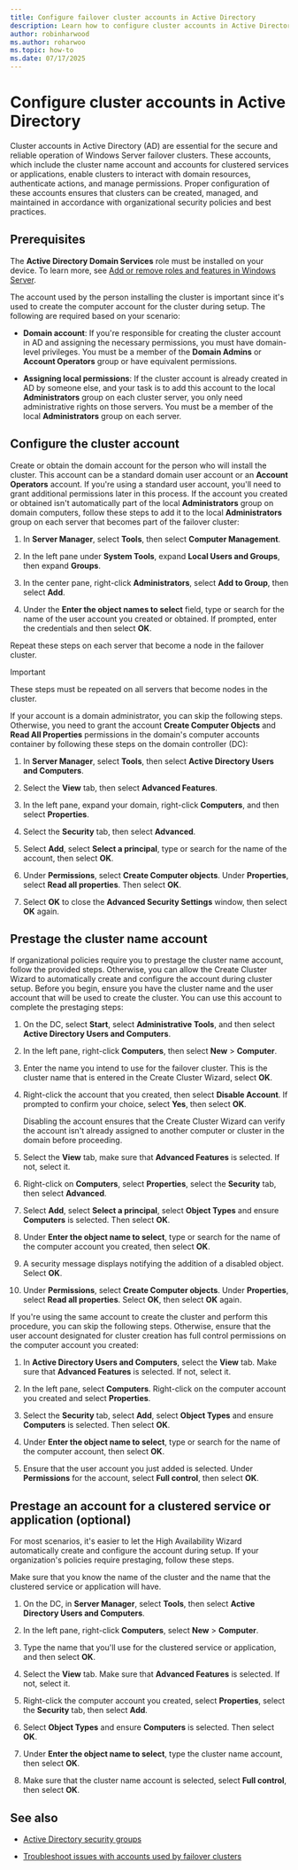 ```yaml
---
title: Configure failover cluster accounts in Active Directory
description: Learn how to configure cluster accounts in Active Directory for Windows Server failover clusters.
author: robinharwood
ms.author: roharwoo
ms.topic: how-to
ms.date: 07/17/2025
---
```


# Configure cluster accounts in Active Directory

Cluster accounts in Active Directory (AD) are essential for the secure and reliable operation of Windows Server failover clusters. These accounts, which include the cluster name account and accounts for clustered services or applications, enable clusters to interact with domain resources, authenticate actions, and manage permissions. Proper configuration of these accounts ensures that clusters can be created, managed, and maintained in accordance with organizational security policies and best practices.

## Prerequisites

The **Active Directory Domain Services** role must be installed on your device. To learn more, see [Add or remove roles and features in Windows Server](/windows-server/administration/server-manager/add-remove-roles-features).

The account used by the person installing the cluster is important since it's used to create the computer account for the cluster during setup. The following are required based on your scenario:

- **Domain account**: If you're responsible for creating the cluster account in AD and assigning the necessary permissions, you must have domain-level privileges. You must be a member of the **Domain Admins** or **Account Operators** group or have equivalent permissions.

- **Assigning local permissions**: If the cluster account is already created in AD by someone else, and your task is to add this account to the local **Administrators** group on each cluster server, you only need administrative rights on those servers. You must be a member of the local **Administrators** group on each server.

## Configure the cluster account

Create or obtain the domain account for the person who will install the cluster. This account can be a standard domain user account or an **Account Operators** account. If you're using a standard user account, you'll need to grant additional permissions later in this process. If the account you created or obtained isn't automatically part of the local **Administrators** group on domain computers, follow these steps to add it to the local **Administrators** group on each server that becomes part of the failover cluster:

1. In **Server Manager**, select **Tools**, then select **Computer Management**.

1. In the left pane under **System Tools**, expand **Local Users and Groups**, then expand **Groups**.

1. In the center pane, right-click **Administrators**, select **Add to Group**, then select **Add**.

1. Under the **Enter the object names to select** field, type or search for the name of the user account you created or obtained. If prompted, enter the credentials and then select **OK**.

Repeat these steps on each server that become a node in the failover cluster.

> [!IMPORTANT]
> These steps must be repeated on all servers that become nodes in the cluster.

If your account is a domain administrator, you can skip the following steps. Otherwise, you need to grant the account **Create Computer Objects** and **Read All Properties** permissions in the domain's computer accounts container by following these steps on the domain controller (DC):

1. In **Server Manager**, select **Tools**, then select **Active Directory Users and Computers**.

1. Select the **View** tab, then select **Advanced Features**.

1. In the left pane, expand your domain, right-click **Computers**, and then select **Properties**.

1. Select the **Security** tab, then select **Advanced**.

1. Select **Add**, select **Select a principal**, type or search for the name of the account, then select **OK**.

1. Under **Permissions**, select **Create Computer objects**. Under **Properties**, select **Read all properties**. Then select **OK**.

1. Select **OK** to close the **Advanced Security Settings** window, then select **OK** again.

## Prestage the cluster name account

If organizational policies require you to prestage the cluster name account, follow the provided steps. Otherwise, you can allow the Create Cluster Wizard to automatically create and configure the account during cluster setup. Before you begin, ensure you have the cluster name and the user account that will be used to create the cluster. You can use this account to complete the prestaging steps:

1. On the DC, select **Start**, select **Administrative Tools**, and then select **Active Directory Users and Computers**.

1. In the left pane, right-click **Computers**, then select **New** > **Computer**.

1. Enter the name you intend to use for the failover cluster. This is the cluster name that is entered in the Create Cluster Wizard, select **OK**.

1. Right-click the account that you created, then select **Disable Account**. If prompted to confirm your choice, select **Yes**, then select **OK**.

   Disabling the account ensures that the Create Cluster Wizard can verify the account isn't already assigned to another computer or cluster in the domain before proceeding.

1. Select the **View** tab, make sure that **Advanced Features** is selected. If not, select it.

1. Right-click on **Computers**, select **Properties**, select the **Security** tab, then select **Advanced**.

1. Select **Add**, select **Select a principal**, select **Object Types** and ensure **Computers** is selected. Then select **OK**.

1. Under **Enter the object name to select**, type or search for the name of the computer account you created, then select **OK**.

1. A security message displays notifying the addition of a disabled object. Select **OK**.

1. Under **Permissions**, select **Create Computer objects**. Under **Properties**, select **Read all properties**. Select **OK**, then select **OK** again.

If you're using the same account to create the cluster and perform this procedure, you can skip the following steps. Otherwise, ensure that the user account designated for cluster creation has full control permissions on the computer account you created:

1. In **Active Directory Users and Computers**, select the **View** tab. Make sure that **Advanced Features** is selected. If not, select it.

1. In the left pane, select **Computers**. Right-click on the computer account you created and select **Properties**.

1. Select the **Security** tab, select **Add**, select **Object Types** and ensure **Computers** is selected. Then select **OK**.

1. Under **Enter the object name to select**, type or search for the name of the computer account, then select **OK**.

1. Ensure that the user account you just added is selected. Under **Permissions** for the account, select **Full control**, then select **OK**.

## Prestage an account for a clustered service or application (optional)

For most scenarios, it's easier to let the High Availability Wizard automatically create and configure the account during setup. If your organization's policies require prestaging, follow these steps.

Make sure that you know the name of the cluster and the name that the clustered service or application will have.

1. On the DC, in **Server Manager**, select **Tools**, then select **Active Directory Users and Computers**.

1. In the left pane, right-click **Computers**, select **New** > **Computer**.

1. Type the name that you'll use for the clustered service or application, and then select **OK**.

1. Select the **View** tab. Make sure that **Advanced Features** is selected. If not, select it.

1. Right-click the computer account you created, select **Properties**, select the **Security** tab, then select **Add**.

1. Select **Object Types** and ensure **Computers** is selected. Then select **OK**.

1. Under **Enter the object name to select**, type the cluster name account, then select **OK**.

1. Make sure that the cluster name account is selected, select **Full control**, then select **OK**.

## See also

- [Active Directory security groups](/windows-server/identity/ad-ds/manage/understand-security-groups)

- [Troubleshoot issues with accounts used by failover clusters](/troubleshoot/windows-server/high-availability/troubleshoot-issues-accounts-used-failover-clusters)

